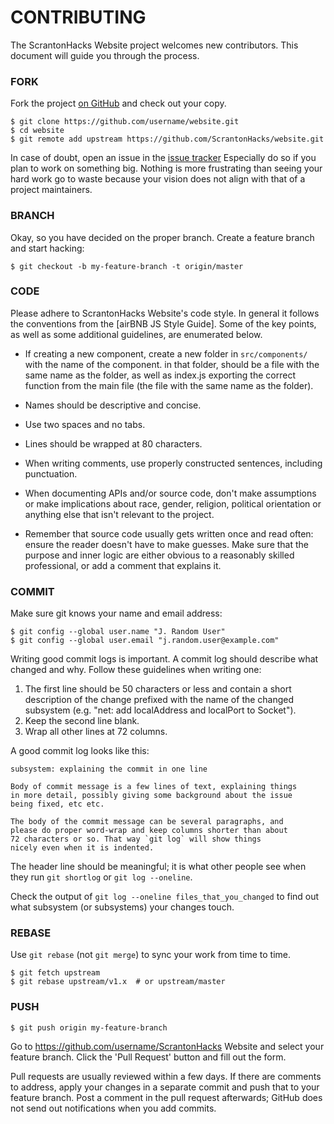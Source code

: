 # CONTRIBUTING

The ScrantonHacks Website project welcomes new contributors. This document will guide you
through the process.


### FORK

Fork the project [on GitHub](https://github.com/ScrantonHacks/website) and check out
your copy.

```
$ git clone https://github.com/username/website.git
$ cd website
$ git remote add upstream https://github.com/ScrantonHacks/website.git
```

In case of doubt, open an issue in the [issue tracker](https://github.com/ScrantonHacks/website/issues)
Especially do so if you plan to work on something big.  Nothing is more
frustrating than seeing your hard work go to waste because your vision
does not align with that of a project maintainers.


### BRANCH

Okay, so you have decided on the proper branch.  Create a feature branch
and start hacking:

```
$ git checkout -b my-feature-branch -t origin/master
```

### CODE

Please adhere to ScrantonHacks Website's code style. In general it follows the conventions from
the [airBNB JS Style Guide]. Some of the key points, as well as some
additional guidelines, are enumerated below.
* If creating a new component, create a new folder in `src/components/` with the name of the component.
  in that folder, should be a file with the same name as the folder, as well as index.js exporting
  the correct function from the main file (the file with the same name as the folder).

* Names should be descriptive and concise.

* Use two spaces and no tabs.

* Lines should be wrapped at 80 characters.

* When writing comments, use properly constructed sentences, including
  punctuation.

* When documenting APIs and/or source code, don't make assumptions or make
  implications about race, gender, religion, political orientation or anything
  else that isn't relevant to the project.

* Remember that source code usually gets written once and read often: ensure
  the reader doesn't have to make guesses. Make sure that the purpose and inner
  logic are either obvious to a reasonably skilled professional, or add a
  comment that explains it.


### COMMIT

Make sure git knows your name and email address:

```
$ git config --global user.name "J. Random User"
$ git config --global user.email "j.random.user@example.com"
```

Writing good commit logs is important.  A commit log should describe what
changed and why.  Follow these guidelines when writing one:

1. The first line should be 50 characters or less and contain a short
   description of the change prefixed with the name of the changed
   subsystem (e.g. "net: add localAddress and localPort to Socket").
2. Keep the second line blank.
3. Wrap all other lines at 72 columns.

A good commit log looks like this:

```
subsystem: explaining the commit in one line

Body of commit message is a few lines of text, explaining things
in more detail, possibly giving some background about the issue
being fixed, etc etc.

The body of the commit message can be several paragraphs, and
please do proper word-wrap and keep columns shorter than about
72 characters or so. That way `git log` will show things
nicely even when it is indented.
```

The header line should be meaningful; it is what other people see when they
run `git shortlog` or `git log --oneline`.

Check the output of `git log --oneline files_that_you_changed` to find out
what subsystem (or subsystems) your changes touch.


### REBASE

Use `git rebase` (not `git merge`) to sync your work from time to time.

```
$ git fetch upstream
$ git rebase upstream/v1.x  # or upstream/master
```

### PUSH

```
$ git push origin my-feature-branch
```

Go to https://github.com/username/ScrantonHacks Website and select your feature branch.  Click
the 'Pull Request' button and fill out the form.

Pull requests are usually reviewed within a few days.  If there are comments
to address, apply your changes in a separate commit and push that to your
feature branch.  Post a comment in the pull request afterwards; GitHub does
not send out notifications when you add commits.


[issue tracker]: https://github.com/ScrantonHacks/website/issues
